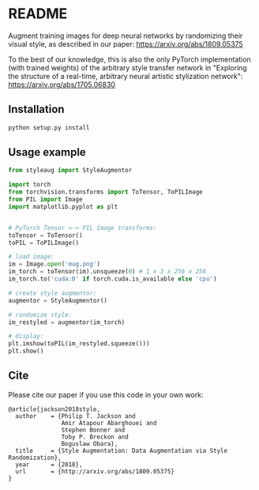 # README #

Augment training images for deep neural networks by randomizing their visual style, as described in our paper: https://arxiv.org/abs/1809.05375

To the best of our knowledge, this is also the only PyTorch implementation (with trained weights) of the arbitrary style transfer network in "Exploring the structure of a real-time, arbitrary neural artistic stylization network": https://arxiv.org/abs/1705.06830

## Installation

```bash
python setup.py install
```

## Usage example

```python
from styleaug import StyleAugmentor

import torch
from torchvision.transforms import ToTensor, ToPILImage
from PIL import Image
import matplotlib.pyplot as plt


# PyTorch Tensor <-> PIL Image transforms:
toTensor = ToTensor()
toPIL = ToPILImage()

# load image:
im = Image.open('mug.png')
im_torch = toTensor(im).unsqueeze(0) # 1 x 3 x 256 x 256
im_torch.to('cuda:0' if torch.cuda.is_available else 'cpu')

# create style augmentor:
augmentor = StyleAugmentor()

# randomize style:
im_restyled = augmentor(im_torch)

# display:
plt.imshow(toPIL(im_restyled.squeeze()))
plt.show()

```

## Cite

Please cite our paper if you use this code in your own work:
```
@article{jackson2018style,
  author    = {Philip T. Jackson and
               Amir Atapour Abarghouei and
               Stephen Bonner and
               Toby P. Breckon and
               Boguslaw Obara},
  title     = {Style Augmentation: Data Augmentation via Style Randomization},
  year      = {2018},
  url       = {http://arxiv.org/abs/1809.05375}
}
```